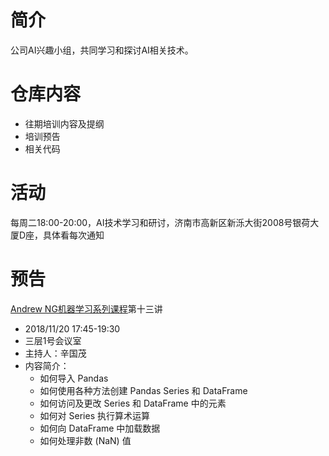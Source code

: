 # 简介
公司AI兴趣小组，共同学习和探讨AI相关技术。
# 仓库内容
- 往期培训内容及提纲
- 培训预告
- 相关代码
# 活动
每周二18:00-20:00，AI技术学习和研讨，济南市高新区新泺大街2008号银荷大厦D座，具体看每次通知
# 预告
[Andrew NG机器学习系列课程](https://github.com/guomxin/SIGAI/blob/master/NGMachineLearningTraining.md)第十三讲
- 2018/11/20 17:45-19:30
- 三层1号会议室
- 主持人：辛国茂
- 内容简介：
  - 如何导入 Pandas
  - 如何使用各种方法创建 Pandas Series 和 DataFrame
  - 如何访问及更改 Series 和 DataFrame 中的元素
  - 如何对 Series 执行算术运算
  - 如何向 DataFrame 中加载数据
  - 如何处理非数 (NaN) 值